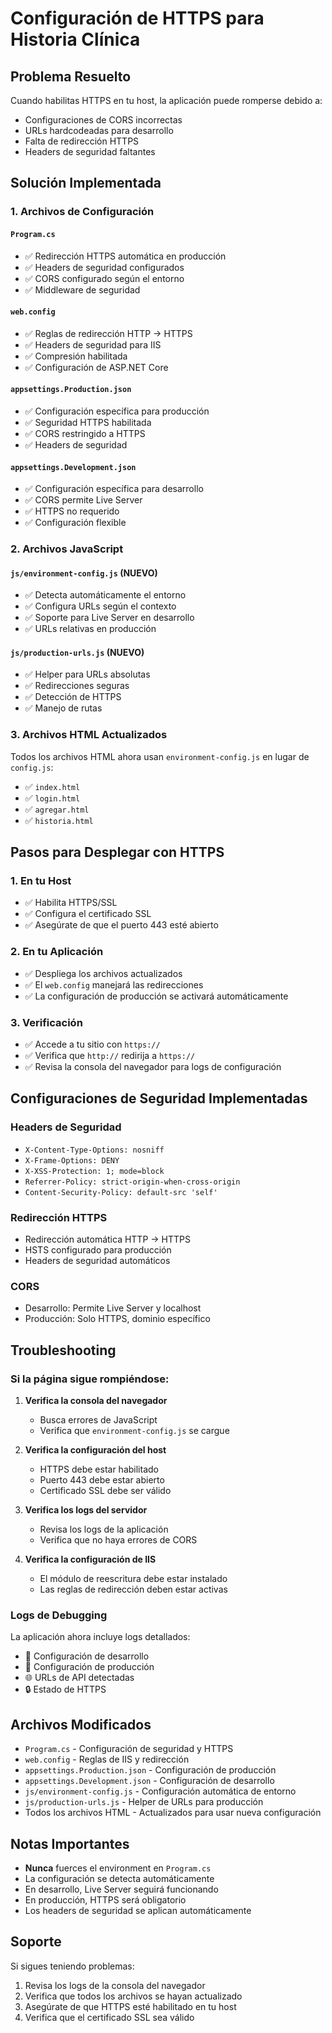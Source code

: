 # Configuración de HTTPS para Historia Clínica

## Problema Resuelto

Cuando habilitas HTTPS en tu host, la aplicación puede romperse debido a:
- Configuraciones de CORS incorrectas
- URLs hardcodeadas para desarrollo
- Falta de redirección HTTPS
- Headers de seguridad faltantes

## Solución Implementada

### 1. Archivos de Configuración

#### `Program.cs`
- ✅ Redirección HTTPS automática en producción
- ✅ Headers de seguridad configurados
- ✅ CORS configurado según el entorno
- ✅ Middleware de seguridad

#### `web.config`
- ✅ Reglas de redirección HTTP → HTTPS
- ✅ Headers de seguridad para IIS
- ✅ Compresión habilitada
- ✅ Configuración de ASP.NET Core

#### `appsettings.Production.json`
- ✅ Configuración específica para producción
- ✅ Seguridad HTTPS habilitada
- ✅ CORS restringido a HTTPS
- ✅ Headers de seguridad

#### `appsettings.Development.json`
- ✅ Configuración específica para desarrollo
- ✅ CORS permite Live Server
- ✅ HTTPS no requerido
- ✅ Configuración flexible

### 2. Archivos JavaScript

#### `js/environment-config.js` (NUEVO)
- ✅ Detecta automáticamente el entorno
- ✅ Configura URLs según el contexto
- ✅ Soporte para Live Server en desarrollo
- ✅ URLs relativas en producción

#### `js/production-urls.js` (NUEVO)
- ✅ Helper para URLs absolutas
- ✅ Redirecciones seguras
- ✅ Detección de HTTPS
- ✅ Manejo de rutas

### 3. Archivos HTML Actualizados

Todos los archivos HTML ahora usan `environment-config.js` en lugar de `config.js`:
- ✅ `index.html`
- ✅ `login.html`
- ✅ `agregar.html`
- ✅ `historia.html`

## Pasos para Desplegar con HTTPS

### 1. En tu Host
- ✅ Habilita HTTPS/SSL
- ✅ Configura el certificado SSL
- ✅ Asegúrate de que el puerto 443 esté abierto

### 2. En tu Aplicación
- ✅ Despliega los archivos actualizados
- ✅ El `web.config` manejará las redirecciones
- ✅ La configuración de producción se activará automáticamente

### 3. Verificación
- ✅ Accede a tu sitio con `https://`
- ✅ Verifica que `http://` redirija a `https://`
- ✅ Revisa la consola del navegador para logs de configuración

## Configuraciones de Seguridad Implementadas

### Headers de Seguridad
- `X-Content-Type-Options: nosniff`
- `X-Frame-Options: DENY`
- `X-XSS-Protection: 1; mode=block`
- `Referrer-Policy: strict-origin-when-cross-origin`
- `Content-Security-Policy: default-src 'self'`

### Redirección HTTPS
- Redirección automática HTTP → HTTPS
- HSTS configurado para producción
- Headers de seguridad automáticos

### CORS
- Desarrollo: Permite Live Server y localhost
- Producción: Solo HTTPS, dominio específico

## Troubleshooting

### Si la página sigue rompiéndose:

1. **Verifica la consola del navegador**
   - Busca errores de JavaScript
   - Verifica que `environment-config.js` se cargue

2. **Verifica la configuración del host**
   - HTTPS debe estar habilitado
   - Puerto 443 debe estar abierto
   - Certificado SSL debe ser válido

3. **Verifica los logs del servidor**
   - Revisa los logs de la aplicación
   - Verifica que no haya errores de CORS

4. **Verifica la configuración de IIS**
   - El módulo de reescritura debe estar instalado
   - Las reglas de redirección deben estar activas

### Logs de Debugging

La aplicación ahora incluye logs detallados:
- 🔧 Configuración de desarrollo
- 🚀 Configuración de producción
- 🌐 URLs de API detectadas
- 🔒 Estado de HTTPS

## Archivos Modificados

- `Program.cs` - Configuración de seguridad y HTTPS
- `web.config` - Reglas de IIS y redirección
- `appsettings.Production.json` - Configuración de producción
- `appsettings.Development.json` - Configuración de desarrollo
- `js/environment-config.js` - Configuración automática de entorno
- `js/production-urls.js` - Helper de URLs para producción
- Todos los archivos HTML - Actualizados para usar nueva configuración

## Notas Importantes

- **Nunca** fuerces el environment en `Program.cs`
- La configuración se detecta automáticamente
- En desarrollo, Live Server seguirá funcionando
- En producción, HTTPS será obligatorio
- Los headers de seguridad se aplican automáticamente

## Soporte

Si sigues teniendo problemas:
1. Revisa los logs de la consola del navegador
2. Verifica que todos los archivos se hayan actualizado
3. Asegúrate de que HTTPS esté habilitado en tu host
4. Verifica que el certificado SSL sea válido




















